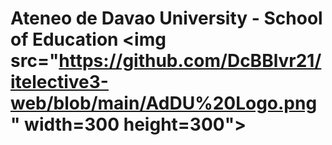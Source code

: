 # Ateneo de Davao University - School of Education <img src="https://github.com/DcBBlvr21/itelective3-web/blob/main/AdDU%20Logo.png" width=300 height=300">
